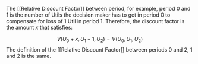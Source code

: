 The [[Relative Discount Factor]] between period, for example, period 0 and 1 is the number of Utils the decision maker has to get in period 0 to compensate for loss of 1 Util in period 1. Therefore, the discount factor is the amount $x$ that satisfies:

$$
V(U_{0}+x,U_{1}-1,U_{2})=V(U_{0},U_{1},U_{2})
$$
The definition of the [[Relative Discount Factor]] between periods 0 and 2, 1 and 2 is the same.

